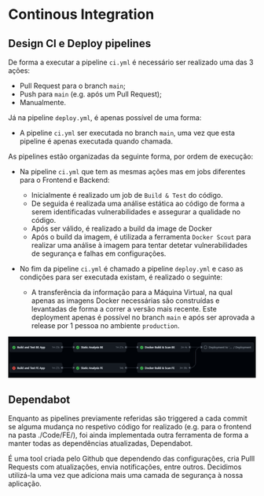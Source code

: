 # Continous Integration

## Design CI e Deploy pipelines

De forma a executar a pipeline `ci.yml` é necessário ser realizado uma das 3 ações:

- Pull Request para o branch `main`;
- Push para `main` (e.g. após um Pull Request);
- Manualmente.

Já na pipeline `deploy.yml`, é apenas possível de uma forma:

- A pipeline `ci.yml` ser executada no branch `main`, uma vez que esta pipeline é apenas executada quando chamada.

As pipelines estão organizadas da seguinte forma, por ordem de execução:

- Na pipeline `ci.yml` que tem as mesmas ações mas em jobs diferentes para o Frontend e Backend:
  - Inicialmente é realizado um job de `Build & Test` do código.
  - De seguida é realizada uma análise estática ao código de forma a serem identificadas vulnerabilidades e assegurar a qualidade no código.
  - Após ser válido, é realizado a build da image de Docker
  - Após o build da imagem, é utilizada a ferramenta `Docker Scout` para realizar uma análise à imagem para tentar detetar vulnerabilidades de segurança e falhas em configurações.

- No fim da pipeline `ci.yml` é chamado a pipeline `deploy.yml` e caso as condições para ser executada existam, é realizado o seguinte:
  - A transferência da informação para a Máquina Virtual, na qual apenas as imagens Docker necessárias são construídas e levantadas de forma a correr a versão mais recente. Este deployment apenas é possível no branch `main` e após ser aprovada a release por 1 pessoa no ambiente `production`.

![alt text](./MarkdownImages/Pipeline/final_pipeline.png)

## Dependabot

Enquanto as pipelines previamente referidas são triggered a cada commit se alguma mudança no respetivo código for realizado (e.g. para o frontend na pasta ./Code/FE/), foi ainda implementada outra ferramenta de forma a manter todas as dependências atualizadas, Dependabot.

É uma tool criada pelo Github que dependendo das configurações, cria Pulll Requests com atualizações, envia notificações, entre outros.
Decidimos utilizá-la uma vez que adiciona mais uma camada de segurança à nossa aplicação.
